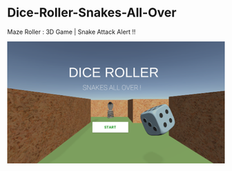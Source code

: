 # Dice-Roller-Snakes-All-Over
Maze Roller : 3D Game | Snake Attack Alert !!


<img src="SnakeAllOver.png">

